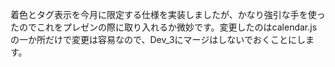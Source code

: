 着色とタグ表示を今月に限定する仕様を実装しましたが、かなり強引な手を使ったのでこれをプレゼンの際に取り入れるか微妙です。変更したのはcalendar.jsの一か所だけで変更は容易なので、Dev_3にマージはしないでおくことにします。
